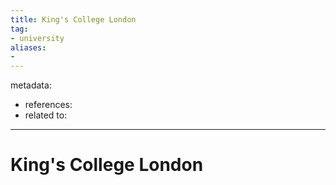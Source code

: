 ```yaml
---
title: King's College London
tag:
- university
aliases:
- 
---
```


metadata:
- references:
- related to:

---

# King's College London